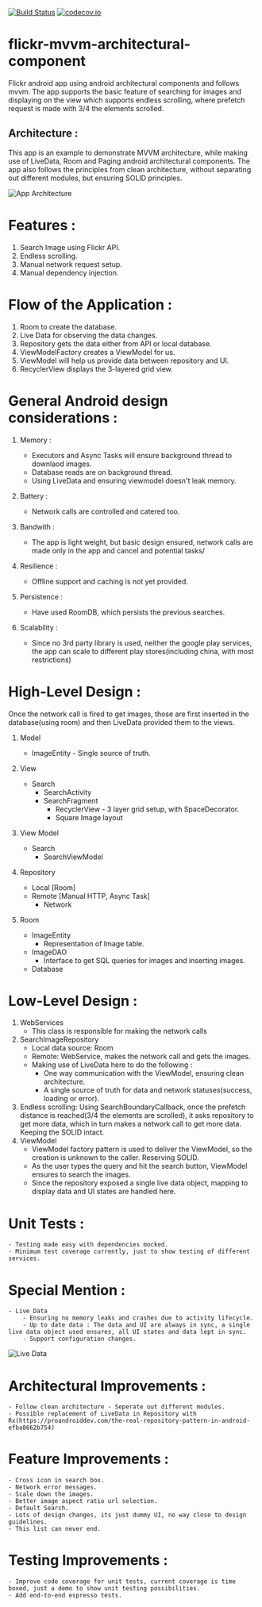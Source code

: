 [![Build Status](https://travis-ci.org/sh0kunin/flickr-mvvm-architectural-component.svg?branch=master)](https://travis-ci.org/sh0kunin/flickr-mvvm-architectural-component)
[![codecov.io](https://codecov.io/gh/sh0kunin/flickr-mvvm-architectural-component/branch/master/graph/badge.svg)](https://codecov.io/gh/sh0kunin/flickr-mvvm-architectural-component)


# flickr-mvvm-architectural-component
Flickr android app using android architectural components and follows mvvm.
The app supports the basic feature of searching for images and displaying on the view which supports endless scrolling, where prefetch request is made with 3/4 the elements scrolled.


## Architecture : 
This app is an example to demonstrate MVVM architecture, while making use of LiveData, Room and Paging android architectural components.
The app also follows the principles from clean architecture, without separating out different modules, but ensuring SOLID principles.

![App Architecture](https://github.com/sh0kunin/flickr-mvvm-architectural-component/blob/master/architecture/final-architecture.png)

# Features : 
1. Search Image using Flickr API. 
2. Endless scrolling.
3. Manual network request setup.
4. Manual dependency injection.

# Flow of the Application : 
1. Room to create the database.
2. Live Data for observing the data changes.
3. Repository gets the data either from API or local database.
4. ViewModelFactory creates a ViewModel for us.
4. ViewModel will help us provide data between repository and UI.
5. RecyclerView displays the 3-layered grid view.

# General Android design considerations :
1. Memory : 
    - Executors and Async Tasks will ensure background thread to downlaod images.
    - Database reads are on background thread.
    - Using LiveData and ensuring viewmodel doesn't leak memory.
    
2. Battery : 
    - Network calls are controlled and catered too.
3. Bandwith : 
    - The app is light weight, but basic design ensured, network calls are made only in the app and cancel and potential tasks/
4. Resilience : 
    - Offline support and caching is not yet provided.
5. Persistence : 
    - Have used RoomDB, which persists the previous searches.
6. Scalability : 
    - Since no 3rd party library is used, neither the google play services, the app can scale to different play stores(including china, with most restrictions)
 
# High-Level Design :

Once the network call is fired to get images, those are first inserted in the database(using room) and then LiveData provided them to the views.
 
1. Model
    - ImageEntity - Single source of truth.
2. View 
    - Search
        - SearchActivity 
        - SearchFragment
            -  RecyclerView - 3 layer grid setup, with SpaceDecorator.
            - Square Image layout 
3. View Model
    - Search
        - SearchViewModel
4. Repository
    - Local [Room]  
    - Remote [Manual HTTP, Async Task]
        - Network
        
5. Room
    - ImageEntity
        - Representation of Image table. 
    - ImageDAO 
        - Interface to get SQL queries for images and inserting images.
    - Database
 

# Low-Level Design : 
1. WebServices
    - This class is responsible for making the network calls
2. SearchImageRepository
    - Local data source: Room
    - Remote: WebService, makes the network call and gets the images.
    - Making use of LiveData here to do the following :
        - One way communication with the ViewModel, ensuring clean architecture.
        - A single source of truth for data and network statuses(success, loading or error). 
3. Endless scrolling: Using SearchBoundaryCallback, once the prefetch distance is reached(3/4 the elements are scrolled), it asks repository to get more data, which in turn makes a network call to get more data. Keeping the SOLID intact.
4. ViewModel 
    - ViewModel factory pattern is used to deliver the ViewModel, so the creation is unknown to the caller. Reserving SOLID.
    - As the user types the query and hit the search button, ViewModel ensures to search the images.
    - Since the repository exposed a single live data object, mapping to display data and UI states are handled here.

# Unit Tests : 
    - Testing made easy with dependencies mocked.
    - Minimum test coverage currently, just to show testing of different services.

# Special Mention :
    - Live Data
        - Ensuring no memory leaks and crashes due to activity lifecycle.
        - Up to date data : The data and UI are always in sync, a single live data object used ensures, all UI states and data lept in sync.
        - Support configuration changes.   

![Live Data](https://github.com/sh0kunin/flickr-mvvm-architectural-component/blob/master/architecture/LiveData.gif)
 
 
# Architectural Improvements : 
    - Follow clean architecture - Seperate out different modules. 
    - Possible replacement of LiveData in Repository with Rx(https://proandroiddev.com/the-real-repository-pattern-in-android-efba8662b754)
 
# Feature Improvements :
    - Cross icon in search box.
    - Network error messages.
    - Scale down the images.
    - Better image aspect ratio url selection.
    - Default Search.
    - Lots of design changes, its just dummy UI, no way close to design guidelines.
    - This list can never end.    

# Testing Improvements : 
    - Improve code coverage for unit tests, current coverage is time boxed, just a demo to show unit testing possibilities.
    - Add end-to-end espresso tests.
